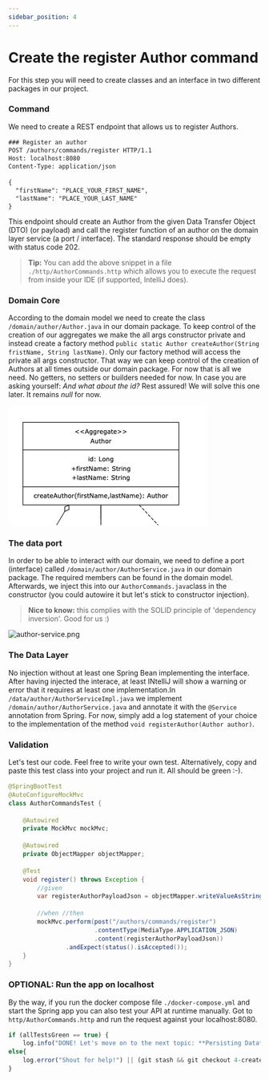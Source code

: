 ```yaml
---
sidebar_position: 4
---
```


# Create the register Author command
For this step you will need to create classes and an interface in two different packages in our project.

### Command
We need to create a REST endpoint that allows us to register Authors.

```http request
### Register an author
POST /authors/commands/register HTTP/1.1
Host: localhost:8080
Content-Type: application/json

{
  "firstName": "PLACE_YOUR_FIRST_NAME",
  "lastName": "PLACE_YOUR_LAST_NAME"
}
```
This endpoint should create an Author from the given Data Transfer Object (DTO) (or payload) and call the register
function of an author on the domain layer service (a port / interface). The standard response should be empty with 
status 
code 202.

> **Tip:** You can add the above snippet in a file ``./http/AuthorCommands.http`` which allows you to execute the 
> request from inside your IDE (if supported, IntelliJ does).

### Domain Core
According to the domain model we need to create the class ```/domain/author/Author.java``` in our domain package. To 
keep control of the creation of our aggregates we make the all args constructor private and instead create a 
factory method ``public static Author createAuthor(String fristName, String lastName)``. Only our factory method will
access the private all args constructor. That way we can keep control of the creation of Authors at all times outside our domain package.
For now that is all we need. No getters, no setters or builders needed for now. In case you are asking yourself: 
_And what about the id?_ Rest assured! We will solve this one later. It remains _null_ for now.

![author.png](author.png)

### The data port
In order to be able to interact with our domain, we need to define a port (interface) called
```/domain/author/AuthorService.java``` in our domain package. The required members can be found in the 
domain model. Afterwards, we inject this into our ```AuthorCommands.java```class in the constructor 
(you could autowire it but let's stick to constructor injection).

> **Nice to know:** this complies with the SOLID principle of 'dependency inversion'. Good for us :)

![author-service.png](author-service.png)

### The Data Layer
No injection without at least one Spring Bean implementing the interface. After having injected the interace, at 
least INtelliJ will show a warning or error that it requires at least one implementation.In 
```/data/author/AuthorServiceImpl.java``` we implement ```/domain/author/AuthorService.java``` and annotate it with the ```@Service``` annotation from Spring. 
For now, simply add a log statement of your choice to the implementation of the method ``void registerAuthor(Author author)``.

### Validation
Let's test our code. Feel free to write your own test. Alternatively, copy and paste this test class into your project 
and run it. All should be green :-).

```java
@SpringBootTest
@AutoConfigureMockMvc
class AuthorCommandsTest {

    @Autowired
    private MockMvc mockMvc;

    @Autowired
    private ObjectMapper objectMapper;

    @Test
    void register() throws Exception {
        //given
        var registerAuthorPayloadJson = objectMapper.writeValueAsString(new RegisterAuthorPayload("firstName", "lastName"));

        //when //then
        mockMvc.perform(post("/authors/commands/register")
                        .contentType(MediaType.APPLICATION_JSON)
                        .content(registerAuthorPayloadJson))
                .andExpect(status().isAccepted());
    }
}
```

### OPTIONAL: Run the app on localhost
By the way, if you run the docker compose file ``./docker-compose.yml`` and start the Spring app you can also test your 
API at runtime manually.
Got to ``http/AuthorCommands.http`` and run the request against your localhost:8080.


```javascript
if (allTestsGreen == true) {
    log.info("DONE! Let's move on to the next topic: **Persisting Data**.")}
else{
    log.error("Shout for help!") || (git stash && git checkout 4-create-author-command-done)
}
```






